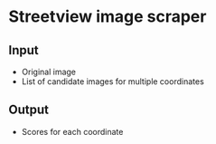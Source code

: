 # Streetview image scraper

## Input
- Original image
- List of candidate images for multiple coordinates

## Output
- Scores for each coordinate
